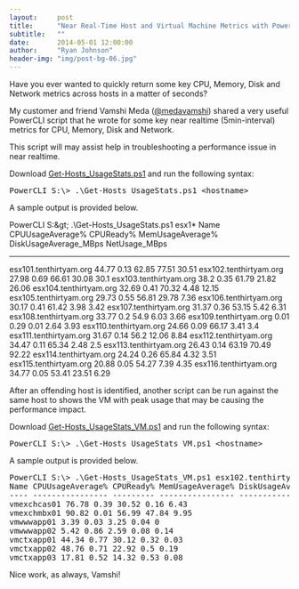 ```yaml
---
layout:     post
title:      "Near Real-Time Host and Virtual Machine Metrics with PowerCLI"
subtitle:   ""
date:       2014-05-01 12:00:00
author:     "Ryan Johnson"
header-img: "img/post-bg-06.jpg"
---
```


<p>Have you ever wanted to quickly return some key CPU, Memory, Disk and Network metrics across hosts in a matter of seconds?</p>
<p>My customer and friend Vamshi Meda (<a href="http://twitter.com/medavamshi" onclick="_gaq.push(['_trackEvent', 'outbound-article', 'http://twitter.com/medavamshi', '@medavamshi']);"  target="_blank">@medavamshi</a>) shared a very useful PowerCLI script that he wrote for some key near realtime (5min-interval) metrics for CPU, Memory, Disk and Network.</p>
<p>This script will may assist help in troubleshooting a performance issue in near realtime.</p>
<p>Download <a href="/docs/Get-Hosts_UsageStats.ps1" target="_blank">Get-Hosts_UsageStats.ps1</a> and run the following syntax:</p>
<pre>PowerCLI S:\&gt; .\Get-Hosts_UsageStats.ps1 &lt;hostname&gt;</pre>
<p>A sample output is provided below.</p>


PowerCLI S:\&gt; .\Get-Hosts_UsageStats.ps1 esx1*
Name CPUUsageAverage% CPUReady% MemUsageAverage% DiskUsageAverage_MBps NetUsage_MBps
---- ---------------- --------- ---------------- --------------------- -------------
esx101.tenthirtyam.org 44.77 0.13 62.85 77.51 30.51
esx102.tenthirtyam.org 27.98 0.69 66.61 30.08 30.1
esx103.tenthirtyam.org 38.2 0.35 61.79 21.82 26.06
esx104.tenthirtyam.org 32.69 0.41 70.32 4.48 12.15
esx105.tenthirtyam.org 29.73 0.55 56.81 29.78 7.36
esx106.tenthirtyam.org 30.17 0.41 61.42 3.98 3.42
esx107.tenthirtyam.org 31.37 0.36 53.15 5.42 6.31
esx108.tenthirtyam.org 33.77 0.2 54.9 6.03 3.66
esx109.tenthirtyam.org 0.01 0.29 0.01 2.64 3.93
esx110.tenthirtyam.org 24.66 0.09 66.17 3.41 3.4
esx111.tenthirtyam.org 31.67 0.14 56.2 12.06 8.84
esx112.tenthirtyam.org 34.47 0.11 65.34 2.48 2.5
esx113.tenthirtyam.org 26.43 0.14 63.19 70.49 92.22
esx114.tenthirtyam.org 24.24 0.26 65.84 4.32 3.51
esx115.tenthirtyam.org 20.88 0.05 54.27 7.39 4.35
esx116.tenthirtyam.org 34.77 0.05 53.41 23.51 6.29


<p>After an offending host is identified, another script can be run against the same host to shows the VM with peak usage that may be causing the performance impact.</p>
<p>Download <a href="/docs/Get-Hosts_UsageStats_VM.ps1" target="_blank">Get-Hosts_UsageStats_VM.ps1</a> and run the following syntax:</p>
<pre>PowerCLI S:\&gt; .\Get-Hosts_UsageStats_VM.ps1 &lt;hostname&gt;
</pre>
<p>A sample output is provided below.</p>
<pre>PowerCLI S:\&gt; .\Get-Hosts_UsageStats_VM.ps1 esx102.tenthirtyam.org
Name CPUUsageAverage% CPUReady% MemUsageAverage% DiskUsageAverage_MBps NetUsage_MBps
---- ---------------- --------- ---------------- --------------------- ------------- 
vmexchcas01 76.78 0.39 30.52 0.16 6.43
vmexchmbx01 90.82 0.01 56.99 47.84 9.95
vmwwwapp01 3.39 0.03 3.25 0.04 0
vmwwwapp02 5.42 0.86 2.59 0.08 0.14
vmctxapp01 44.34 0.77 30.12 0.32 0.03
vmctxapp02 48.76 0.71 22.92 0.5 0.19 
vmctxapp03 17.81 0.52 14.32 0.53 0.08</pre>
<p>Nice work, as always, Vamshi!</p>